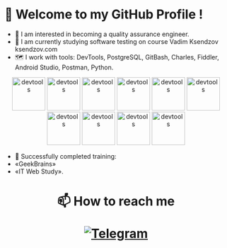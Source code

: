 # 👋 Welcome to my GitHub Profile !
- 👀 I am interested in becoming a quality assurance engineer.
- 🌱 I am currently studying software testing on course Vadim Ksendzov ksendzov.com
- 🗺️ I work with tools: DevTools, PostgreSQL, GitBash, Charles, Fiddler, Android Studio, Postman, Python.
<div align="center">
  <img alt="devtools" width="75px" src=
https://user-images.githubusercontent.com/95180913/146676860-fe6523ba-f224-4455-86fd-96cb5c7d5d3b.png />
  <img alt="devtools" width="75px" src=  
https://user-images.githubusercontent.com/95180913/146676862-4e17df0e-3d0e-4d87-af76-9fd21797d63e.png />
    <img alt="devtools" width="75px" src=
https://user-images.githubusercontent.com/95180913/146676864-f055e010-30e3-4fd4-bacc-d85ceac21495.png />
         <img alt="devtools" width="75px" src=
https://user-images.githubusercontent.com/95180913/146676865-4c34c31a-ca29-4ece-b1ed-d96d1c6249fb.png />
    <img alt="devtools" width="75px" src=
https://user-images.githubusercontent.com/95180913/146676866-ca9f6d23-b599-4ae3-ac38-3b1da18b1070.png />
         <img alt="devtools" width="75px" src=
https://user-images.githubusercontent.com/95180913/146676867-89277945-ecbd-4402-b342-199589b3384a.png />
         <img alt="devtools" width="75px" src=
https://user-images.githubusercontent.com/95180913/146676868-d7f95c96-a1fb-4604-bece-06fcc20ce5a1.png />
              <img alt="devtools" width="75px" src=
https://user-images.githubusercontent.com/95180913/146676869-9692d97d-1c85-407b-9a0f-addb46ad8786.png />
    <img alt="devtools" width="75px" src=
https://user-images.githubusercontent.com/95180913/146676870-a5f1725e-f1a7-4abc-a481-d21af8c034dd.png />
         <img alt="devtools" width="75px" src=
https://user-images.githubusercontent.com/95180913/146676871-002b606e-f0d2-45c3-8f04-cb56a40b5a30.png />
                           </div>
    
- 📖 Successfully completed training:
- «GeekBrains»
- «IT Web Study».
    
<h1 align="center">📫 How to reach me

[![Telegram](https://img.shields.io/badge/-Telegram-000000?style=for-the-badge&logo=telegram&logoColor=00ff88)](https://t.me/Artem14BBS)

